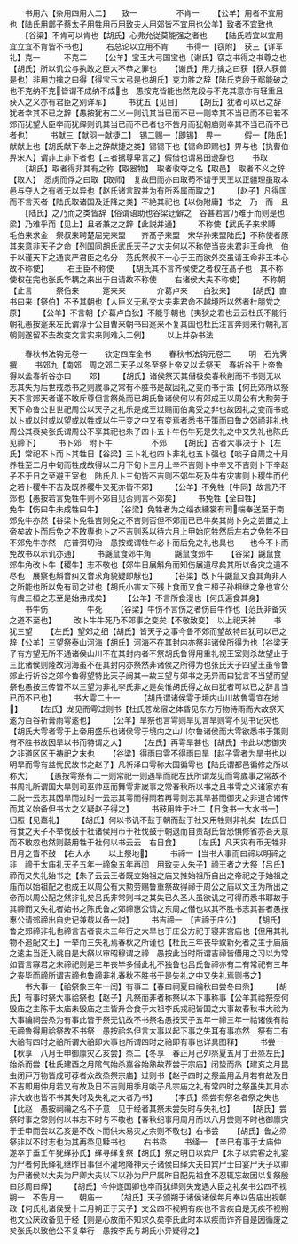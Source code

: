 <!-- { "loadSidebar": true } -->
　　书用六【杂用四用人二】　　致一　　　　　不肯一
　　【公羊】用者不宜用也【陆氏用鄫子蔡太子用牲用币用致夫人用郊皆不宜用也公羊】致者不宜致也
　　【谷梁】不肯可以肯也【胡氏】心弗允従莫能强之者也
　　【陆氏若宜以宜用宜立宜不肯皆不书也】　　　右总论以立用不肯
　　书得一【窃附】　获三【详军礼】克一　　　不克二
　　【公羊】宝玉大弓国宝也【谢氏】窃之书得之书尊之也【胡氏】所以讥公与执政之臣大不恭之罪也
　　【谢氏】用力擒之曰获【获人获兽是也】非用力擒之曰得【得宝玉大弓是也胡氏】克力胜之辞【陆氏克段于鄢能破之也不克纳不克皆谓不成纳不成也　愚按克皆能也然克段与不克其意亦有轻重且获人之义亦有君臣之别详军】
　　书犹五【见目】
　　【胡氏】犹者可以已之辞　犹者幸其不已之辞【愚按犹有二义一则讥其当已而不已一则幸其不当已而不已若不郊而犹望大臣卒而犹绎则讥其当已而不已者也不告月而犹朝庙则幸其不当已而不已者也】
　　书献三【献羽一献捷二】　锡二赐一【即锡】　畀一　　　假一【陆氏】献献上也【胡氏献下奉上之辞献捷之类】锡锡下也【锡命即赐也】畀与也【执曹伯畀宋人】谓非上非下者也【三者据尊卑言之】假借也谓易田逊辞也
　　书取
　　【胡氏】取者得非其有之称【取器物】　取者收夺之名【取邑】　取者不义之辞【取人】　悉虏而俘之曰取【取师】　复故田而亦曰取苟不请于天王以正疆理虽取本邑与夺人之有者无以异也【赵氏诸言取并为有所系属而取之】
　　【赵子】凡得国而不言灭者【陆氏取诸国及迁降之类】不絶其祀也【以伪附庸】书之　乃　而　且
　　【陆氏】之乃而之类皆辞【俗谓语助也谷梁迂僻之　谷甚若言乃难于而则是也　梁】乃难乎而【见上】且者兼之之辞【此説并通】
　　不称使【武氏子来求赙　毛伯来求金　祭叔来聘楚屈完来盟　　齐髙子来盟　宋华孙来盟陆氏】不称使者原其来意非天子之命【列国同胡氏武氏天子之大夫何以不称使当丧未君非王命也　伯于以谨天下之通丧严君臣之名分　范氏祭叔不一心于王而欲外交虽请王命非王本心故不称使】　　　右王臣不称使
　　【胡氏其不言齐侯使之者权在髙子也　其不称使权在完也张氏华耦之来出于自请故不称使
　　右诸侯大夫不称使】
　　不称朝【止言　　　祭伯来　　　寔来来　　　　介葛卢来　　白狄来】
　　【胡氏】直书曰来【祭伯】不予其朝也【人臣义无私交大夫非君命不越境所以然者杜朋党之原】
　　【公羊】不言朝【介葛卢白狄】不能乎朝也【夷狄之君也云云杜氏不能行朝礼愚按寔来左氏谓淳于公自曹来朝书曰寔来不复其国也杜氏注言奔则来行朝礼言朝则遂留不去故变文言实来则难入二例】
　　以上并杂书法









　　春秋书法钩元卷一
　　钦定四库全书
　　春秋书法钩元卷二
　　明　石光霁　撰
　　书郊九【南郊　周之郊二天子以冬至祭上帝又以孟祭天　春祈谷于上帝鲁得以孟春祈谷亦曰
　　郊】
　　【胡氏】诸侯祭天其僣极矣春秋削而不书则无以志其失为后世戒悉书之则嵗事之常有不胜书是故因礼之变而书于策【何氏郊所以祭天不言郊天者谨不敢斥尊但言祭处而已胡氏鲁诸侯何以有郊成王以周公有大勲劳于天下命鲁公世世祀周公以天子之礼乐是成王过赐而伯禽受之非也故因礼之变而书或以卜或以时或以望或以牲或以牛于变之中又有变焉者悉书于策而曰鲁之郊禘非礼也周公其衰矣张氏谓周公不享其祀也朱子四卜五卜牛伤牛死是失礼之中又失礼也陈氏见禘下】
　　书卜郊　附卜牛　　　　　不郊
　　【胡氏】古者大事决于卜【左氏】常祀不卜而卜其牲日【谷梁】三卜礼也四卜非礼也五卜强也【啖子自周之十月养牲至二月中旬而牲成故得以二月下旬卜三月上辛不吉则卜中辛又不吉则卜下辛赵子不于日之至避王室也　陆氏凡卜三旬皆不吉则不郊牛死及牛有灾害则卜稷牛而代之若卜稷牛不吉及既养稷牛又死亦皆不郊】
　　【公羊】不免牲【牛同】故言乃不郊也【愚按若言免牲牛则不郊自见否则言不郊矣】
　　书免牲【全曰牲】　　　　　免牛【伤曰牛未成牲曰牛】
　　【谷梁】免牲者为之缁衣纁裳有司端奉送至于南郊免牛亦然【谷梁卜免牲吉则免之不吉则否但不郊而已已牛矣其尚卜免之尝置之上帝矣故卜而后免之不敢専也卜之不吉则系以待六月上甲始庀牲然后左右之免牲不曰不郊免牛亦然　庀普弭切治　愚按或谓牲牛必卜而后免之礼也具也　　也今不卜而免故书以示讥亦通】
　　书鼷鼠食郊牛角　　　鼷鼠食郊牛
　　【谷梁】鼷鼠食郊牛角改卜牛【稷牛】志不敬也【郊牛日展斛角而知伤展道尽矣其所以备灾之道不尽也　展察也斛音纠又音求角貌疑即觩也】
　　【谷梁】改卜牛鼷鼠又食其角非人之所能也所以免有司之过也【胡氏小害大下残上食而又食三桓子孙相继之象也宣公有虞三桓之志至是始弗戒矣】
　　【公羊】不言所食漫也【何氏遍食其身】
　　书牛伤　　　　　牛死
　　【谷梁】牛伤不言伤之者伤自牛作也【范氏非备灾之道不至也】
　　改卜牛牛死乃不郊事之变矣【不敬致变】　以上祀天神
　　书犹三望
　　【左氏】望郊之细【胡氏】皆天子之事今鲁不郊而望故特曰犹可以已之辞【公羊】三望祭泰山河海【胡氏】河海不在其封内亦祭非诸侯所得为也【谷梁天子有方望无所不通诸侯山川不在其封内者不祭胡氏鲁得用重礼视王室则杀故望止于三比诸侯则隆故河海虽不在其封内亦祭然非诸侯之所得为也张氏天子四望王虽令鲁郊止行祈谷之郊今鲁得望特比天子阙其一故三望与郊书之无异而曰犹言不当望而望祭也愚按三传皆不以三望为非礼李氏非之是矣惟胡氏得之故曰犹者可以已之辞言当已而不已也】
　　书大雩二十一　　　【胡氏谓诸侯雩于境内山川故鲁雩宜在地】
　　【左氏】龙见而雩过则书【杜氏苍龙宿之体昏见东方万物待雨而大故祭天逺为百谷祈膏雨雩逺也】
　　【公羊】旱祭也言雩则旱见言旱则雩不见书记灾也【胡氏大雩者雩于上帝用盛乐也诸侯雩于境内之山川尔鲁诸侯而大雩欲悉书于策则有不胜书故因旱以书而特谓之大】
　　【左氏】再雩旱甚也【胡氏】书此以志御灾之非道区区于祷祀之末也
　　【谷梁】得雨曰雩不得雨曰旱【赵子雩者为旱书也以明旱而雩有益忧民故书之赵子】凡祈泽曰雩称大国徧雩也【陆氏谓都邑徧修之所以称大】
　　【愚按雩祭有二一则常祀一则遇旱而祀左氏所谓龙见而雩嵗事之常故不书周礼所谓国大旱则司巫帅巫而舞雩非嵗事之常春秋所以书之且书雩之义诸家亦有二説一云志其因旱而过时一云志其雩而得雨若再雩则志其旱甚而御灾之非道合诸传而其义始备但书大之义疑赵子得之】
　　书鼓用牲于社二【日食书一大水书一】　　归脤【见嘉礼】
　　【胡氏】何以书讥不鼔于朝而鼔于社又用牲则非礼矣【左氏日有食之天子不举伐鼔于社诸侯用币于社伐鼓于朝退而自责胡氏皆恐惧修省亦荅天意而不敢忽也然则鼓用牲于社何以书云云　右日食】
　　【左氏】凡天灾有币无牲非日月之眚不鼔　【右大水
　　以上祭地】
　　书禘一【当书大事而曰禘以明禘之非　禘于太庙礼天子五年一禘象五年再闰　用致夫人朱子】禘王者之大祭【吕氏】禘而又失礼始书之【朱子云云王者既立始祖之庙又推始祖所自出之帝祀之于始祖之庙而以始祖配之也成王以周公有大勲劳赐鲁重祭故得禘于周公之庙以文王为所出之帝而以周公配之然非礼矣吕氏非常则书之其失已久圣人虽欲讥之可得而悉书耶故于其禘而又失礼者始书之陈氏鲁之郊禘惠公请之东周之僣也以其不胜书志其甚者愚按惠公请郊禘出自史记兼载以备一説】
　　书吉禘一　【吉禘于庄公】
　　【胡氏】鲁之郊禘非礼也禘言吉者丧未三年行之大旱也于庄公方祀于寝非宫庙也【但用其礼物不追配文王】一举而三失礼焉春秋之所谨也【杜氏三年丧毕致新死者之主于庙庙之逺主当迁入祧自是大祭以审昭穆谓之禘　愚按此当时所谓吉禘皆僣用之习以为常如晋言寡君之未禘祀则是三年丧毕多僣此礼不独鲁也吕氏鲁禘亦有二有常祀有三年之丧毕而禘所谓吉禘也鲁禘非礼春秋不胜书于是失礼之中又失礼焉则书之】
　　书大事一【祫祭象三年一闰】有事二【春曰祠夏曰禴秋曰尝冬曰烝】
　　【胡氏】有事时祭大事祫祭也【赵子】凡祭而非者称祭以本下事称事【公羊其祫祭奈何毁庙之主陈于太庙未毁庙之主皆升合食于太祖李氏戎祀皆国之大事故春秋书大祫为大事禴祠尝烝为有事此皆于祭无讥故不书祭名愚按天子五年一禘三年一祫诸侯有祫无禘鲁得用祫祭故不书祭　愚按祫名但言大事以起下事之失耳有事亦然　祭有二有大祫有四时之祫所谓大祫即大事也所谓四时之祫即有事也详具图释】
　　书尝一【秋享　八月壬申御廪灾乙亥尝】烝二【冬享　春正月己夘烝夏五月丁丑烝左氏】始杀而尝【杜氏建酉之月隂气始杀嘉谷始熟故荐尝于宗庙】闭蛰而烝【建亥之月昆虫闭戸万物皆成可荐者众故烝祭宗庙】过则书【赵子四时之祭盖用孟月若有故及日不吉即用仲月若又有故及日不吉则用季月啖子凡宗庙之礼有常四时之祭虽失其月亦非大故也皆不书其失时及失礼之大者乃书】
　　【李氏】烝尝有祭名者祭之失也【此赵　愚按祠禴之名不子意　见于经者其祭未尝失时与失礼也】
　　【胡氏】尝祭时事之常则何以书志不时与不敬也【春秋纪事用周月而以八月尝则不时也御廪灾于壬申而尝以乙亥是不改卜而供未易灾之余则不敬也】右书尝
　　【胡氏】鲁之烝祭非以不时志也为其再烝见黩书也
　　右书烝
　　书绎一　【辛巳有事于太庙仲遂卒于垂壬午犹绎孙氏】绎寻绎复祭【胡氏】祭之明日以宾尸【朱子以宾客之礼宴为尸者何氏绎礼继昨日事但不灌地降神天子诸侯曰绎大夫曰宾尸士曰宴尸天子以卿为尸诸侯以大夫为尸卿大夫以下以孙为尸尸属昨日配先祖食不忍辄忘故因以复祭殷曰肜周曰绎】
　　【胡氏】今仲遂国卿也卒而犹绎则失宠遇大臣之礼矣书公四不视朔一　不告月一　　朝庙一
　　【胡氏】天子颁朔于诸侯诸侯每月奉以告庙出视朝政【何氏礼诸侯受十二月朔正于天子】文公四不视朔有疾也不言疾自是无疾不视朔也文公厌政备见于经【则是心放而不知求久矣李氏此时本以疾而诈齐自是因循废之矣张氏以致他公不复举行　愚按李氏与胡氏小异疑得之】
